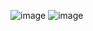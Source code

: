 ![image](https://github.com/andywhodat/partieFrontEnd/assets/77057119/55478346-56e3-447d-a128-0f701c544c02)
![image](https://github.com/andywhodat/partieFrontEnd/assets/77057119/92e144a8-3bc6-4788-836e-7a2d633926f1)
